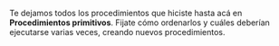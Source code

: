 Te dejamos todos los procedimientos que hiciste hasta acá en **Procedimientos primitivos**. Fijate cómo ordenarlos y cuáles deberían ejecutarse varias veces, creando nuevos procedimientos.